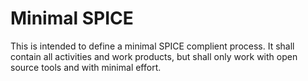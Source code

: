Minimal SPICE
=============

This is intended to define a minimal SPICE complient process. 
It shall contain all activities and work products, but shall only work with open source tools
and with minimal effort.
